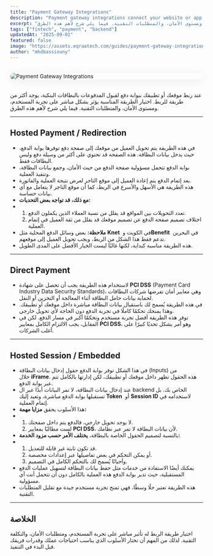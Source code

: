 ```yaml
---
title: "Payment Gateway Integrations"
description: "Payment gateway integrations connect your website or app to payment providers, enabling secure online transactions. This guide covers integration methods (API, SDK, hosted checkout), key challenges, and best practices for smooth payment flows."
excerpt: "عند ربط موقعك أو تطبيقك ببوابة دفع لقبول المدفوعات بالبطاقات البنكية، يوجد أكثر من طريقة للربط. اختيار الطريقة المناسبة يؤثر بشكل مباشر على تجربة المستخدم، ومستوى الأمان، والمتطلبات التقنية. فيما يلي شرح لأهم هذه الطرق."
tags: ["fintech", "payment", "backend"]
updatedAt: "2025-09-01"
featured: false
image: "https://assets.eqraatech.com/guides/payment-gateway-integrations.png"
author: "mhdbassiouny"
---
```


<img src="https://assets.eqraatech.com/guides/3dspayment-gateway-integrations.png" alt="Payment Gateway Integrations" ondragstart="return false;" oncontextmenu="return false;" style="display: block; margin: 2rem auto; border-radius: 1rem; box-shadow: 0 4px 24px 0 rgba(0,0,0,0.08);" />

عند ربط موقعك أو تطبيقك ببوابة دفع لقبول المدفوعات بالبطاقات البنكية، يوجد أكثر من طريقة للربط. اختيار الطريقة المناسبة يؤثر بشكل مباشر على تجربة المستخدم، ومستوى الأمان، والمتطلبات التقنية. فيما يلي شرح لأهم هذه الطرق.

---

## Hosted Payment / Redirection

- في هذه الطريقة يتم تحويل العميل من موقعك إلى صفحة دفع توفرها بوابة الدفع، حيث يدخل بيانات البطاقة. هذه الصفحة قد تحتوي على أكثر من وسيلة دفع وليس البطاقات فقط.
- بوابة الدفع تتحمل مسؤولية صفحة الدفع من حيث الأمان، وجمع بيانات البطاقة، وتنفيذ العملية.
- بعد إتمام الدفع يتم إعادة العميل إلى موقع التاجر لعرض نتيجة العملية والفاتورة.
- هذه الطريقة هي الأسهل والأسرع في الربط، كما أن موقع التاجر لا يتعامل مع أي بيانات حساسة.
- ****مع ذلك، قد تواجه بعض التحديات:****
- 1. تعدد التحويلات بين المواقع قد يقلل من نسبة العملاء الذين يكملون الدفع.
    2. اختلاف تصميم صفحة الدفع عن تصميم موقعك قد يقلل من ثقة العميل في إتمام العملية.
- ****ملاحظة:**** بعض وسائل الدفع المحلية مثل ****Knet****  في الكويت و****Benefit****  في البحرين تدعم فقط هذا الشكل من الربط، ويجب تحويل العميل إلى موقعهم.
- هذه الطريقة مناسبة كبداية، لكنها غالبًا ليست الخيار الأفضل على المدى الطويل.

---

## Direct Payment

- لاستخدام هذه الطريقة يجب أن تحصل على شهادة ****PCI DSS**** (Payment Card Industry Data Security Standards)، وهي معايير أمان تفرضها شركات البطاقات لحماية بيانات حامل البطاقة أثناء المعالجة أو التخزين أو النقل.
- في هذه الطريقة يُسمح لك باستقبال بيانات البطاقة مباشرة داخل موقعك أو تطبيقك. وهذا يمنحك تحكمًا كاملًا في تجربة الدفع دون الحاجة لأي تحويل خارجي.
- توفر هذه الطريقة أفضل تجربة مستخدم وتحكمًا أكبر في مسار الدفع. لكن في المقابل، يجب الالتزام الكامل بمعايير ****PCI DSS****، وهو أمر يشكل تحديًا كبيرًا على أغلب الشركات.

---

## Hosted Session / Embedded

- في هذا الشكل توفر بوابة الدفع حقول إدخال بيانات البطاقة (Inputs) من خلال ****iFrame****. هذه الحقول تظهر داخل موقعك أو تطبيقك، لكن إدارتها بالكامل تتم عبر بوابة الدفع.
- عند إدخال بيانات البطاقة، لا تمر البيانات أبدًا عبر ال backend الخاص بك. بل تستقبلها بوابة الدفع مباشرة، وتعيد إليك ****Token****  أو ****Session ID**** لاستخدامه في إتمام العملية.
- هذا الأسلوب يحقق ****مزايا مهمة:****
- 1. لا يوجد تحويل خارجي، فالدفع يتم داخل صفحتك.
    2. لست مطالبًا بمعايير ****PCI DSS****، لأن بيانات البطاقة لا تمر عبر نظامك.
- بالنسبة لتصميم الحقول الخاصة بالبطاقة، ****يختلف الأمر حسب مزود الخدمة:****
- 1. قد تكون ثابتة غير قابلة للتعديل.
    2. أو يمكن التحكم في بعض تفاصيلها عبر إعدادات مخصصة.
    3. وأحيانًا يُسمح لك بالتحكم الكامل في التصميم.
- يمكنك أيضًا الاستفادة من خدمات مثل حفظ بيانات البطاقة لتسهيل عمليات الدفع المستقبلية، حيث تدير بوابة الدفع هذه العملية بالكامل دون أن تتحمل أنت أي مسؤولية.
- هذه الطريقة تعتبر حلًا وسطًا، فهي تمنح تجربة مستخدم جيدة مع تقليل المتطلبات التقنية.

---

## الخلاصة

اختيار طريقة الربط له تأثير مباشر على تجربة المستخدم، ومتطلبات الأمان، والتكلفة التقنية. لذلك من المهم أن تختار الأسلوب الذي يناسب احتياجات عملك وقدرات فريقك قبل البدء في التنفيذ.